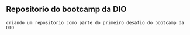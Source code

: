 ## Repositorio do bootcamp da DIO
	criando um repositorio como parte do primeiro desafio do bootcamp da DIO